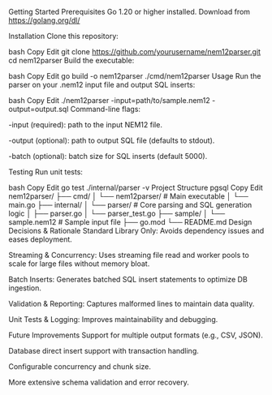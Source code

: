 Getting Started
Prerequisites
Go 1.20 or higher installed. Download from https://golang.org/dl/

Installation
Clone this repository:

bash
Copy
Edit
git clone https://github.com/yourusername/nem12parser.git
cd nem12parser
Build the executable:

bash
Copy
Edit
go build -o nem12parser ./cmd/nem12parser
Usage
Run the parser on your .nem12 input file and output SQL inserts:

bash
Copy
Edit
./nem12parser -input=path/to/sample.nem12 -output=output.sql
Command-line flags:

-input (required): path to the input NEM12 file.

-output (optional): path to output SQL file (defaults to stdout).

-batch (optional): batch size for SQL inserts (default 5000).

Testing
Run unit tests:

bash
Copy
Edit
go test ./internal/parser -v
Project Structure
pgsql
Copy
Edit
nem12parser/
├── cmd/
│   └── nem12parser/        # Main executable
│       └── main.go
├── internal/
│   └── parser/             # Core parsing and SQL generation logic
│       ├── parser.go
│       └── parser_test.go
├── sample/
│   └── sample.nem12        # Sample input file
├── go.mod
└── README.md
Design Decisions & Rationale
Standard Library Only: Avoids dependency issues and eases deployment.

Streaming & Concurrency: Uses streaming file read and worker pools to scale for large files without memory bloat.

Batch Inserts: Generates batched SQL insert statements to optimize DB ingestion.

Validation & Reporting: Captures malformed lines to maintain data quality.

Unit Tests & Logging: Improves maintainability and debugging.

Future Improvements
Support for multiple output formats (e.g., CSV, JSON).

Database direct insert support with transaction handling.

Configurable concurrency and chunk size.

More extensive schema validation and error recovery.
